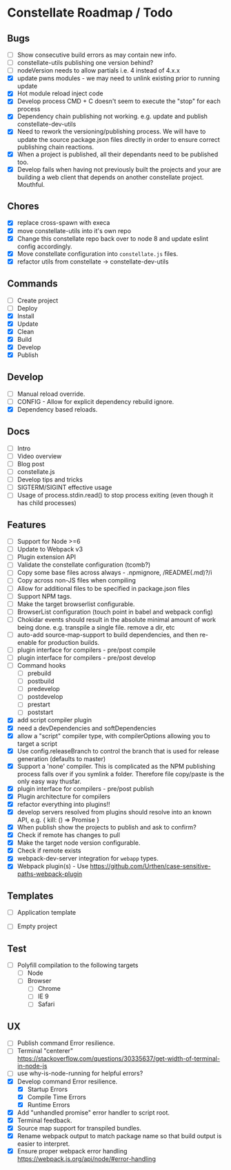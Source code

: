 # Constellate Roadmap / Todo

## Bugs

 - [ ] Show consecutive build errors as may contain new info.
 - [ ] constellate-utils publishing one version behind?
 - [ ] nodeVersion needs to allow partials i.e. 4 instead of 4.x.x
 - [X] update pwns modules - we may need to unlink existing prior to running update
 - [X] Hot module reload inject code
 - [X] Develop process CMD + C doesn't seem to execute the "stop" for each process
 - [X] Dependency chain publishing not working. e.g. update and publish constellate-dev-utils
 - [X] Need to rework the versioning/publishing process. We will have to update the source package.json files directly in order to ensure correct publishing chain reactions.
 - [X] When a project is published, all their dependants need to be published too.
 - [X] Develop fails when having not previously built the projects and your are building a web client that depends on another constellate project. Mouthful.

## Chores

 - [X] replace cross-spawn with execa
 - [X] move constellate-utils into it's own repo
 - [X] Change this constellate repo back over to node 8 and update eslint config accordingly.
 - [X] Move constellate configuration into `constellate.js` files.
 - [X] refactor utils from constellate -> constellate-dev-utils

## Commands

 - [ ] Create project
 - [ ] Deploy
 - [X] Install
 - [X] Update
 - [X] Clean
 - [X] Build
 - [X] Develop
 - [X] Publish

## Develop

 - [ ] Manual reload override.
 - [ ] CONFIG - Allow for explicit dependency rebuild ignore.
 - [X] Dependency based reloads.

## Docs

 - [ ] Intro
 - [ ] Video overview
 - [ ] Blog post
 - [ ] constellate.js
 - [ ] Develop tips and tricks
 - [ ] SIGTERM/SIGINT effective usage
 - [ ] Usage of process.stdin.read() to stop process exiting (even though it has child processes)

## Features

 - [ ] Support for Node >=6
 - [ ] Update to Webpack v3
 - [ ] Plugin extension API
 - [ ] Validate the constellate configuration (tcomb?)
 - [ ] Copy some base files across always - .npmignore, /README(.md)?/i
 - [ ] Copy across non-JS files when compiling
 - [ ] Allow for additional files to be specified in package.json files
 - [ ] Support NPM tags.
 - [ ] Make the target browserlist configurable.
 - [ ] BrowserList configuration (touch point in babel and webpack config)
 - [ ] Chokidar events should result in the absolute minimal amount of work being done. e.g. transpile a single file. remove a dir, etc
 - [ ] auto-add source-map-support to build dependencies, and then re-enable for production builds.
 - [ ] plugin interface for compilers - pre/post compile
 - [ ] plugin interface for compilers - pre/post develop
 - [ ] Command hooks
   - [ ] prebuild
   - [ ] postbuild
   - [ ] predevelop
   - [ ] postdevelop
   - [ ] prestart
   - [ ] poststart
 - [X] add script compiler plugin
 - [X] need a devDependencies and softDependencies
 - [X] allow a "script" compiler type, with compilerOptions allowing you to target a script
 - [X] Use config.releaseBranch to control the branch that is used for release generation (defaults to master)
 - [X] Support a 'none' compiler. This is complicated as the NPM publishing process falls over if you symlink a folder. Therefore file copy/paste is the only easy way thusfar.
 - [X] plugin interface for compilers - pre/post publish
 - [X] Plugin architecture for compilers
 - [X] refactor everything into plugins!!
 - [X] develop servers resolved from plugins should resolve into an known API, e.g. { kill: () => Promise }
 - [X] When publish show the projects to publish and ask to confirm?
 - [X] Check if remote has changes to pull
 - [X] Make the target node version configurable.
 - [X] Check if remote exists
 - [X] webpack-dev-server integration for `webapp` types.
 - [X] Webpack plugin(s) - Use https://github.com/Urthen/case-sensitive-paths-webpack-plugin

## Templates

 - [ ] Application template
 - [ ] Empty project


## Test

 - [ ] Polyfill compilation to the following targets
    - [ ] Node
    - [ ] Browser
       - [ ] Chrome
       - [ ] IE 9
       - [ ] Safari

## UX

 - [ ] Publish command Error resilience.
 - [ ] Terminal "centerer" https://stackoverflow.com/questions/30335637/get-width-of-terminal-in-node-js
 - [ ] use why-is-node-running for helpful errors?
 - [X] Develop command Error resilience.
   - [X] Startup Errors
   - [X] Compile Time Errors
   - [X] Runtime Errors
 - [X] Add "unhandled promise" error handler to script root.
 - [X] Terminal feedback.
 - [X] Source map support for transpiled bundles.
 - [X] Rename webpack output to match package name so that build output is easier to interpret.
 - [X] Ensure proper webpack error handling https://webpack.js.org/api/node/#error-handling
